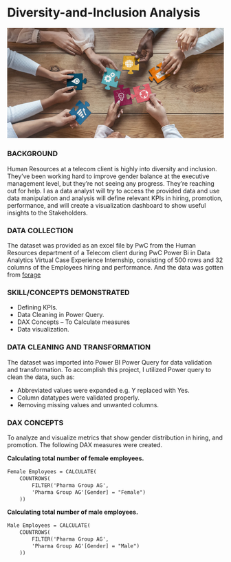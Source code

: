 # Diversity-and-Inclusion Analysis

![](diw.jpg)

### BACKGROUND
Human Resources at a telecom client is highly into diversity and inclusion. They’ve been working hard to improve gender balance at the executive management level, but they’re not seeing any progress. They’re reaching out for help. I as a data analyst will try to access the provided data and use data manipulation and analysis will define relevant KPIs in hiring, promotion, performance, and will create a visualization dashboard to show useful insights to the Stakeholders.

### DATA COLLECTION
The dataset was provided as an excel file by PwC from the Human Resources department of a Telecom client during PwC Power Bi in Data Analytics Virtual Case Experience Internship, consisting of 500 rows and 32 columns of the Employees hiring and performance. And the data was gotten from [forage](https://cdn.theforage.com/vinternships/companyassets/4sLyCPgmsy8DA6Dh3/03%20Diversity-Inclusion-Dataset.xlsx)

### SKILL/CONCEPTS DEMONSTRATED
- Defining KPIs.
- Data Cleaning in Power Query.
- DAX Concepts – To Calculate measures
- Data visualization.

### DATA CLEANING AND TRANSFORMATION
The dataset was imported into Power BI Power Query for data validation and transformation.
To accomplish this project, I utilized Power query to clean the data, such as:
- Abbreviated values were expanded e.g. Y replaced with Yes.
- Column datatypes were validated properly.
- Removing missing values and unwanted columns.

### DAX CONCEPTS
To analyze and visualize metrics that show gender distribution in hiring, and promotion. The following DAX measures were created.

**Calculating total number of female employees.**

```
Female Employees = CALCULATE(
    COUNTROWS(
        FILTER('Pharma Group AG',
        'Pharma Group AG'[Gender] = "Female")
    ))
```
**Calculating total number of male employees.**

```
Male Employees = CALCULATE(
    COUNTROWS(
        FILTER('Pharma Group AG',
        'Pharma Group AG'[Gender] = "Male")
    ))
```
